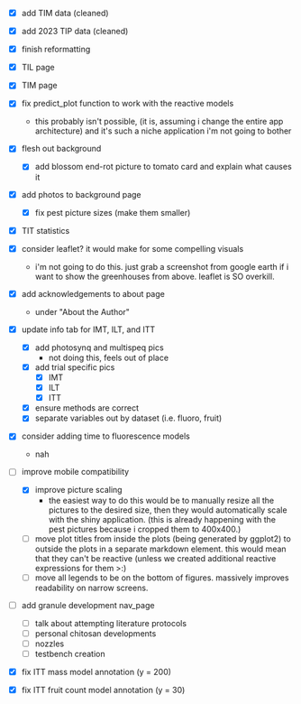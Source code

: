- [x] add TIM data (cleaned)
- [x] add 2023 TIP data (cleaned)
- [x] finish reformatting
- [x] TIL page
- [x] TIM page
- [x] fix predict_plot function to work with the reactive models
  - this probably isn't possible, (it is, assuming i change the entire app architecture) and it's such a niche application i'm not going to bother
- [x] flesh out background
  - [x] add blossom end-rot picture to tomato card and explain what causes it
- [x] add photos to background page
  - [x] fix pest picture sizes (make them smaller)
- [x] TIT statistics
- [x] consider leaflet? it would make for some compelling visuals
  - i'm not going to do this. just grab a screenshot from google earth if i want to show the greenhouses from above. leaflet is SO overkill.

- [x] add acknowledgements to about page
  - under "About the Author"
- [x] update info tab for IMT, ILT, and ITT
  - [x] add photosynq and multispeq pics
    - not doing this, feels out of place
  - [x] add trial specific pics
    - [x] IMT
    - [x] ILT
    - [x] ITT
  - [x] ensure methods are correct
  - [x] separate variables out by dataset (i.e. fluoro, fruit)
- [x] consider adding time to fluorescence models
  - nah

- [ ] improve mobile compatibility
  - [x] improve picture scaling
    - the easiest way to do this would be to manually resize all the pictures to the desired size, then they would automatically scale with the shiny application. (this is already happening with the pest pictures because i cropped them to 400x400.)
  - [ ] move plot titles from inside the plots (being generated by ggplot2) to outside the plots in a separate markdown element. this would mean that they can't be reactive (unless we created additional reactive expressions for them >:)
  - [ ] move all legends to be on the bottom of figures. massively improves readability on narrow screens.
- [ ] add granule development nav_page
  - [ ] talk about attempting literature protocols
  - [ ] personal chitosan developments
  - [ ] nozzles
  - [ ] testbench creation
- [x] fix ITT mass model annotation (y = 200)
- [x] fix ITT fruit count model annotation (y = 30)